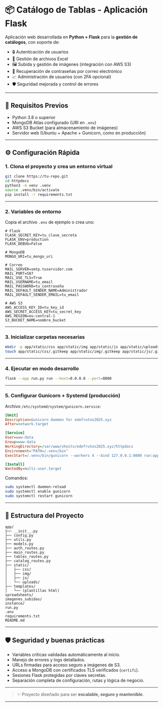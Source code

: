 # 📦 Catálogo de Tablas - Aplicación Flask

Aplicación web desarrollada en **Python + Flask** para la **gestión de catálogos**, con soporte de:
- 🔒 Autenticación de usuarios
- 📄 Gestión de archivos Excel
- 🖼️ Subida y gestión de imágenes (integración con AWS S3)
- 📧 Recuperación de contraseñas por correo electrónico
- 📈 Administración de usuarios (con 2FA opcional)
- 🛡️ Seguridad mejorada y control de errores

---

## 🚀 Requisitos Previos

- Python 3.8 o superior
- MongoDB Atlas configurado (URI en `.env`)
- AWS S3 Bucket (para almacenamiento de imágenes)
- Servidor web (Ubuntu + Apache + Gunicorn, como en producción)

---

## ⚙️ Configuración Rápida

### 1. Clona el proyecto y crea un entorno virtual

```bash
git clone https://tu-repo.git
cd httpdocs
python3 -m venv .venv
source .venv/bin/activate
pip install -r requirements.txt
```

---

### 2. Variables de entorno

Copia el archivo `.env` de ejemplo o crea uno:

```env
# Flask
FLASK_SECRET_KEY=tu_clave_secreta
FLASK_ENV=production
FLASK_DEBUG=False

# MongoDB
MONGO_URI=tu_mongo_uri

# Correo
MAIL_SERVER=smtp.tuservidor.com
MAIL_PORT=587
MAIL_USE_TLS=True
MAIL_USERNAME=tu_email
MAIL_PASSWORD=tu_contraseña
MAIL_DEFAULT_SENDER_NAME=Administrador
MAIL_DEFAULT_SENDER_EMAIL=tu_email

# AWS S3
AWS_ACCESS_KEY_ID=tu_key_id
AWS_SECRET_ACCESS_KEY=tu_secret_key
AWS_REGION=eu-central-1
S3_BUCKET_NAME=nombre_bucket
```

---

### 3. Inicializar carpetas necesarias

```bash
mkdir -p app/static/css app/static/img app/static/js app/static/uploads spreadsheets imagenes_subidas instance
touch app/static/css/.gitkeep app/static/img/.gitkeep app/static/js/.gitkeep app/static/uploads/.gitkeep spreadsheets/.gitkeep imagenes_subidas/.gitkeep instance/.gitkeep
```

---

### 4. Ejecutar en modo desarrollo

```bash
flask --app run.py run --host=0.0.0.0 --port=8000
```

---

### 5. Configurar Gunicorn + Systemd (producción)

Archivo `/etc/systemd/system/gunicorn.service`:

```ini
[Unit]
Description=Gunicorn daemon for edefrutos2025.xyz
After=network.target

[Service]
User=www-data
Group=www-data
WorkingDirectory=/var/www/vhosts/edefrutos2025.xyz/httpdocs
Environment="PATH=/.venv/bin"
ExecStart=/.venv/bin/gunicorn --workers 4 --bind 127.0.0.1:8000 run:app

[Install]
WantedBy=multi-user.target
```

Comandos:

```bash
sudo systemctl daemon-reload
sudo systemctl enable gunicorn
sudo systemctl restart gunicorn
```

---

## 📂 Estructura del Proyecto

```plaintext
app/
├── __init__.py
├── config.py
├── utils.py
├── models.py
├── auth_routes.py
├── main_routes.py
├── tables_routes.py
├── catalog_routes.py
├── static/
│   ├── css/
│   ├── img/
│   ├── js/
│   └── uploads/
├── templates/
│   └── (plantillas html)
spreadsheets/
imagenes_subidas/
instance/
run.py
.env
requirements.txt
README.md
```

---

## 🛡️ Seguridad y buenas prácticas

- Variables críticas validadas automáticamente al inicio.
- Manejo de errores y logs detallados.
- URLs firmadas para acceso seguro a imágenes de S3.
- Acceso a MongoDB con certificados TLS verificados (`certifi`).
- Sesiones Flask protegidas por claves secretas.
- Separación completa de configuración, rutas y lógica de negocio.

---

> ✨ Proyecto diseñado para ser **escalable, seguro y mantenible**.

---

